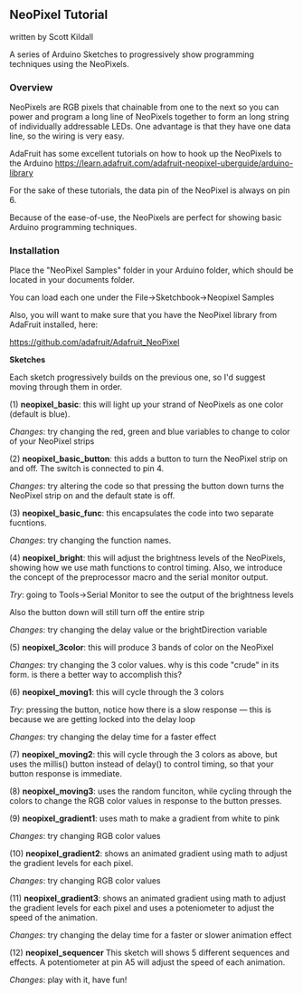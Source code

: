 ## NeoPixel Tutorial

written by Scott Kildall

A series of Arduino Sketches to progressively show programming techniques using the NeoPixels.

### Overview
NeoPixels are RGB pixels that chainable from one to the next so you can power and program a long line of NeoPixels together to form an long string of individually addressable LEDs. One advantage is that they have one data line, so the wiring is very easy.

AdaFruit has some excellent tutorials on how to hook up the NeoPixels to the Arduino
https://learn.adafruit.com/adafruit-neopixel-uberguide/arduino-library

For the sake of these tutorials, the data pin of the NeoPixel is always on pin 6.

Because of the ease-of-use, the NeoPixels are perfect for showing basic Arduino programming techniques.


### Installation
Place the "NeoPixel Samples" folder in your Arduino folder, which should be located in your documents folder.

You can load each one under the File->Sketchbook->Neopixel Samples

Also, you will want to make sure that you have the NeoPixel library from AdaFruit installed, here:

https://github.com/adafruit/Adafruit_NeoPixel

**Sketches**

Each sketch progressively builds on the previous one, so I'd suggest moving through them in order.

(1) **neopixel_basic**: this will light up your strand of NeoPixels as one color (default is blue).

*Changes*: try changing the red, green and blue variables to change to color of your NeoPixel strips

(2) **neopixel_basic_button**: this adds a button to turn the NeoPixel strip on and off. The switch is connected to pin 4. 

*Changes*: try altering the code so that pressing the button down turns the NeoPixel strip on and the default state is off.

(3) **neopixel_basic_func**: this encapsulates the code into two separate fucntions.

*Changes*: try changing the function names.

(4) **neopixel_bright**: this will adjust the brightness levels of the NeoPixels, showing how we use math functions to control timing. Also, we introduce the concept of the preprocessor macro and the serial monitor output. 

*Try*: going to Tools->Serial Monitor to see the output of the brightness levels

Also the button down will still turn off the entire strip

*Changes*: try changing the delay value or the brightDirection variable

(5) **neopixel_3color**: this will produce 3 bands of color on the NeoPixel

*Changes*: try changing the 3 color values. why is this code "crude" in its form. is there a better way to accomplish this?

(6) **neopixel_moving1**: this will cycle through the 3 colors

*Try*: pressing the button, notice how there is a slow response — this is because we are getting locked into the delay loop

*Changes*: try changing the delay time for a faster effect

(7) **neopixel_moving2**: this will cycle through the 3 colors as above, but uses the millis() button instead of delay() to control timing, so that your button response is immediate.

(8) **neopixel_moving3**: uses the random funciton, while cycling through the colors to change the RGB color values in response to the button presses.

(9) **neopixel_gradient1**: uses math to make a gradient from white to pink

*Changes*: try changing RGB color values

(10) **neopixel_gradient2**: shows an animated gradient using math to adjust the gradient levels for each pixel.

*Changes*: try changing RGB color values

(11) **neopixel_gradient3**: shows an animated gradient using math to adjust the gradient levels for each pixel and uses a poteniometer to adjust the speed of the animation.

*Changes*: try changing the delay time for a faster or slower animation effect

(12) **neopixel_sequencer** This sketch will shows 5 different sequences and effects. A potentiometer at pin A5 will adjust the
  speed of each animation.
  
*Changes*: play with it, have fun!
